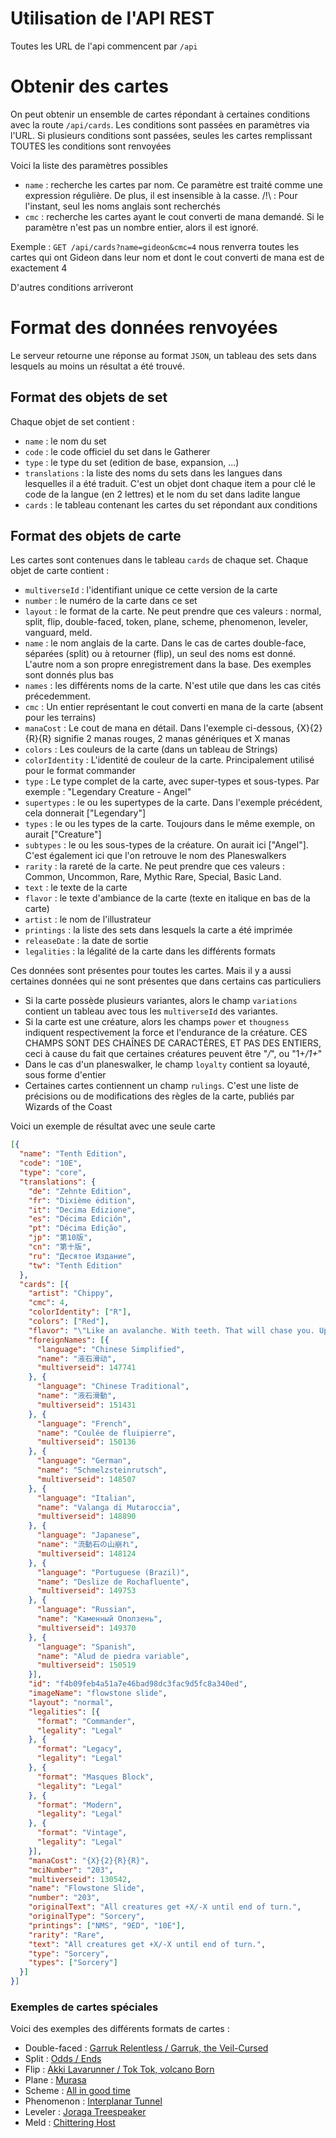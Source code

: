# Utilisation de l'API REST

Toutes les URL de l'api commencent par `/api`

# Obtenir des cartes

On peut obtenir un ensemble de cartes répondant à certaines conditions avec la route `/api/cards`. Les conditions sont passées en paramètres via l'URL.
Si plusieurs conditions sont passées, seules les cartes remplissant TOUTES les conditions sont renvoyées

Voici la liste des paramètres possibles

* `name` : recherche les cartes par nom. Ce paramètre est traité comme une expression régulière. De plus, il est insensible à la casse.
/!\ : Pour l'instant, seul les noms anglais sont recherchés
* `cmc` : recherche les cartes ayant le cout converti de mana demandé. Si le paramètre n'est pas un nombre entier, alors il est ignoré.

Exemple : `GET /api/cards?name=gideon&cmc=4` nous renverra toutes les cartes qui ont Gideon dans leur nom et dont le cout converti de mana est de exactement 4

D'autres conditions arriveront


# Format des données renvoyées

Le serveur retourne une réponse au format `JSON`, un tableau des sets dans lesquels au moins un résultat a été trouvé.

## Format des objets de set

Chaque objet de set contient :

* `name` : le nom du set
* `code` : le code officiel du set dans le Gatherer
* `type` : le type du set (edition de base, expansion, ...)
* `translations` : la liste des noms du sets dans les langues dans lesquelles il a été traduit. C'est un objet dont chaque item a pour clé le code de la langue (en 2 lettres) et le nom du set dans ladite langue
* `cards` : le tableau contenant les cartes du set répondant aux conditions

## Format des objets de carte

Les cartes sont contenues dans le tableau `cards` de chaque set. Chaque objet de carte contient : 

* `multiverseId` : l'identifiant unique ce cette version de la carte
* `number` : le numéro de la carte dans ce set
* `layout` : le format de la carte. Ne peut prendre que ces valeurs : normal, split, flip, double-faced, token, plane, scheme, phenomenon, leveler, vanguard, meld.
* `name` : le nom anglais de la carte. Dans le cas de cartes double-face, séparées (split) ou à retourner (flip), un seul des noms est donné. L'autre nom a son propre enregistrement dans la base. Des exemples sont donnés plus bas
* `names` : les différents noms de la carte. N'est utile que dans les cas cités précedemment.
* `cmc` : Un entier représentant le cout converti en mana de la carte (absent pour les terrains)
* `manaCost` : Le cout de mana en détail. Dans l'exemple ci-dessous, {X}{2}{R}{R} signifie 2 manas rouges, 2 manas génériques et X manas
* `colors` : Les couleurs de la carte (dans un tableau de Strings)
* `colorIdentity` : L'identité de couleur de la carte. Principalement utilisé pour le format commander
* `type` : Le type complet de la carte, avec super-types et sous-types. Par exemple : "Legendary Creature - Angel"
* `supertypes` : le ou les supertypes de la carte. Dans l'exemple précédent, cela donnerait ["Legendary"]
* `types` : le ou les types de la carte. Toujours dans le même exemple, on aurait ["Creature"]
* `subtypes` : le ou les sous-types de la créature. On aurait ici ["Angel"]. C'est également ici que l'on retrouve le nom des Planeswalkers
* `rarity` : la rareté de la carte. Ne peut prendre que ces valeurs : Common, Uncommon, Rare, Mythic Rare, Special, Basic Land.
* `text` : le texte de la carte
* `flavor` : le texte d'ambiance de la carte (texte en italique en bas de la carte)
* `artist` : le nom de l'illustrateur
* `printings` : la liste des sets dans lesquels la carte a été imprimée
* `releaseDate` : la date de sortie
* `legalities` : la légalité de la carte dans les différents formats

Ces données sont présentes pour toutes les cartes. Mais il y a aussi certaines données qui ne sont présentes que dans certains cas particuliers

* Si la carte possède plusieurs variantes, alors le champ `variations` contient un tableau avec tous les `multiverseId` des variantes.
* Si la carte est une créature, alors les champs `power` et `thougness` indiquent respectivement la force et l'endurance de la créature. CES CHAMPS SONT DES CHAÎNES DE CARACTÈRES, ET PAS DES ENTIERS, ceci à cause du fait que certaines créatures peuvent être "*/*", ou "1+*/1+*"
* Dans le cas d'un planeswalker, le champ `loyalty` contient sa loyauté, sous forme d'entier
* Certaines cartes contiennent un champ `rulings`. C'est une liste de précisions ou de modifications des règles de la carte, publiés par Wizards of the Coast


Voici un exemple de résultat avec une seule carte

```json
[{
  "name": "Tenth Edition",
  "code": "10E",
  "type": "core",
  "translations": {
    "de": "Zehnte Edition",
    "fr": "Dixième édition",
    "it": "Decima Edizione",
    "es": "Décima Edición",
    "pt": "Décima Edição",
    "jp": "第10版",
    "cn": "第十版",
    "ru": "Десятое Издание",
    "tw": "Tenth Edition"
  },
  "cards": [{
    "artist": "Chippy",
    "cmc": 4,
    "colorIdentity": ["R"],
    "colors": ["Red"],
    "flavor": "\"Like an avalanche. With teeth. That will chase you. Uphill.\"\n—Flint Foot, viashino runner",
    "foreignNames": [{
      "language": "Chinese Simplified",
      "name": "液石滑动",
      "multiverseid": 147741
    }, {
      "language": "Chinese Traditional",
      "name": "液石滑動",
      "multiverseid": 151431
    }, {
      "language": "French",
      "name": "Coulée de fluipierre",
      "multiverseid": 150136
    }, {
      "language": "German",
      "name": "Schmelzsteinrutsch",
      "multiverseid": 148507
    }, {
      "language": "Italian",
      "name": "Valanga di Mutaroccia",
      "multiverseid": 148890
    }, {
      "language": "Japanese",
      "name": "流動石の山崩れ",
      "multiverseid": 148124
    }, {
      "language": "Portuguese (Brazil)",
      "name": "Deslize de Rochafluente",
      "multiverseid": 149753
    }, {
      "language": "Russian",
      "name": "Каменный Оползень",
      "multiverseid": 149370
    }, {
      "language": "Spanish",
      "name": "Alud de piedra variable",
      "multiverseid": 150519
    }],
    "id": "f4b09feb4a51a7e46bad98dc3fac9d5fc8a340ed",
    "imageName": "flowstone slide",
    "layout": "normal",
    "legalities": [{
      "format": "Commander",
      "legality": "Legal"
    }, {
      "format": "Legacy",
      "legality": "Legal"
    }, {
      "format": "Masques Block",
      "legality": "Legal"
    }, {
      "format": "Modern",
      "legality": "Legal"
    }, {
      "format": "Vintage",
      "legality": "Legal"
    }],
    "manaCost": "{X}{2}{R}{R}",
    "mciNumber": "203",
    "multiverseid": 130542,
    "name": "Flowstone Slide",
    "number": "203",
    "originalText": "All creatures get +X/-X until end of turn.",
    "originalType": "Sorcery",
    "printings": ["NMS", "9ED", "10E"],
    "rarity": "Rare",
    "text": "All creatures get +X/-X until end of turn.",
    "type": "Sorcery",
    "types": ["Sorcery"]
  }]
}]
```


### Exemples de cartes spéciales

Voici des exemples des différents formats de cartes :

* Double-faced : [Garruk Relentless / Garruk, the Veil-Cursed](http://gatherer.wizards.com/Pages/Card/Details.aspx?multiverseid=245251)
* Split :  [Odds / Ends](http://gatherer.wizards.com/Pages/Card/Details.aspx?multiverseid=107445)
* Flip : [Akki Lavarunner / Tok Tok, volcano Born](http://gatherer.wizards.com/Pages/Card/Details.aspx?multiverseid=78694)
* Plane : [Murasa](http://gatherer.wizards.com/Pages/Card/Details.aspx?multiverseid=423634)
* Scheme : [All in good time](http://gatherer.wizards.com/Pages/Card/Details.aspx?multiverseid=212648)
* Phenomenon : [Interplanar Tunnel](http://gatherer.wizards.com/Pages/Card/Details.aspx?name=Interplanar+Tunnel)
* Leveler : [Joraga Treespeaker](http://gatherer.wizards.com/pages/card/Details.aspx?multiverseid=193462)
* Meld : [Chittering Host](http://gatherer.wizards.com/Pages/Card/Details.aspx?multiverseid=414392)